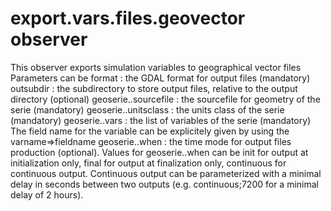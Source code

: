 # export.vars.files.geovector observer

This observer exports simulation variables to geographical vector files
Parameters can be
  format : the GDAL format for output files (mandatory)
  outsubdir : the subdirectory to store output files, relative to the output directory (optional)
  geoserie.<seriename>.sourcefile : the sourcefile for geometry of the serie (mandatory)
  geoserie.<seriename>.unitsclass : the units class of the serie (mandatory)
  geoserie.<seriename>.vars : the list of variables of the serie (mandatory)
The field name for the variable can be explicitely given by using the varname=>fieldname
  geoserie.<seriename>.when : the time mode for output files production (optional). Values for geoserie.<seriename>.when can be init for output at initialization only, final for output at finalization only, continuous for continuous output. Continuous output can be parameterized with a minimal delay in seconds between two outputs (e.g. continuous;7200 for a minimal delay of 2 hours).
